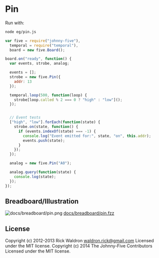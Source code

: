 # Pin

Run with:
```bash
node eg/pin.js
```


```javascript
var five = require("johnny-five"),
  temporal = require("temporal"),
  board = new five.Board();

board.on("ready", function() {
  var events, strobe, analog;

  events = [];
  strobe = new five.Pin({
    addr: 13
  });

  temporal.loop(500, function(loop) {
    strobe[loop.called % 2 === 0 ? "high" : "low"]();
  });


  // Event tests
  ["high", "low"].forEach(function(state) {
    strobe.on(state, function() {
      if (events.indexOf(state) === -1) {
        console.log("Event emitted for:", state, "on", this.addr);
        events.push(state);
      }
    });
  });

  analog = new five.Pin("A0");

  analog.query(function(state) {
    console.log(state);
  });
});

```


## Breadboard/Illustration


![docs/breadboard/pin.png](breadboard/pin.png)
[docs/breadboard/pin.fzz](breadboard/pin.fzz)





## License
Copyright (c) 2012-2013 Rick Waldron <waldron.rick@gmail.com>
Licensed under the MIT license.
Copyright (c) 2014 The Johnny-Five Contributors
Licensed under the MIT license.
